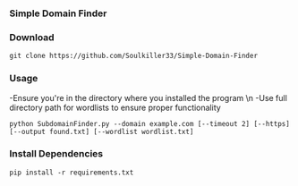 ### Simple Domain Finder

### Download

```git clone https://github.com/Soulkiller33/Simple-Domain-Finder```

### Usage

-Ensure you're in the directory where you installed the program \n
-Use full directory path for wordlists to ensure proper functionality  


```python SubdomainFinder.py --domain example.com [--timeout 2] [--https] [--output found.txt] [--wordlist wordlist.txt]```

### Install Dependencies

```pip install -r requirements.txt```
